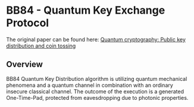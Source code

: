 # BB84 - Quantum Key Exchange Protocol

The original paper can be found here:
[Quantum cryptography: Public key distribution and coin tossing](https://arxiv.org/abs/2003.06557)

## Overview
BB84 Quantum Key Distribution algorithm is utilizing quantum mechanical phenomena and a quantum channel in combination with an ordinary insecure classical channel. The outcome of the execution is a generated One-Time-Pad, protected from eavesdropping due to photonic properties.

